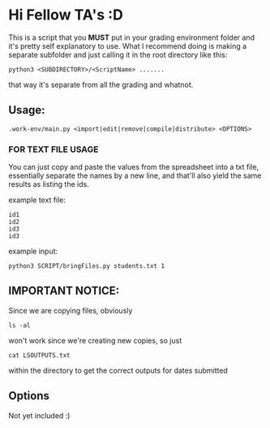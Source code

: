# Hi Fellow TA's :D

This is a script that you **MUST** put in your grading environment folder and it's pretty self explanatory to use. What I recommend doing is making a separate subfolder and just calling it in the root directory like this:

```
python3 <SUBDIRECTORY>/<ScriptName> .......
```

that way it's separate from all the grading and whatnot.

## Usage:
```
.work-env/main.py <import|edit|remove|compile|distribute> <OPTIONS>
```

### FOR TEXT FILE USAGE
You can just copy and paste the values from the spreadsheet into a txt file, essentially separate the names by a new line, and that'll also yield the same results as listing the ids.

example text file:
```
id1
id2
id3
id3
```

example input:
```
python3 SCRIPT/bringFiles.py students.txt 1
```

## IMPORTANT NOTICE:
Since we are copying files, obviously
```
ls -al
```
won't work since we're creating new copies, so just 
```
cat LSOUTPUTS.txt
```
within the directory to get the correct outputs for dates submitted

## Options
Not yet included :)